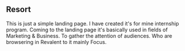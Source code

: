 ## Resort
This is just a simple landing page. I have created it's for mine internship program.
Coming to the landing page it's basically used in fields of Marketing & Business.
To gather the attention of audiences. Who are browsering in Revalent to it mainly 
Focus.
